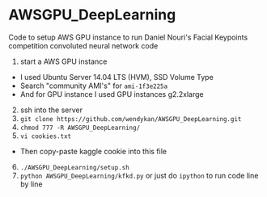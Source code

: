 AWSGPU_DeepLearning
===================

Code to setup AWS GPU instance to run Daniel Nouri's Facial Keypoints competition convoluted neural network code


1. start a AWS GPU instance
 - I used Ubuntu Server 14.04 LTS (HVM), SSD Volume Type
 - Search "community AMI's" for ```ami-1f3e225a```
 - And for GPU instance I used GPU instances g2.2xlarge
2. ssh into the server
3. ```git clone https://github.com/wendykan/AWSGPU_DeepLearning.git```
4. ```chmod 777 -R AWSGPU_DeepLearning/```
5. ```vi cookies.txt```
  - Then copy-paste kaggle cookie into this file
6. ```./AWSGPU_DeepLearning/setup.sh ```
7. ```python AWSGPU_DeepLearning/kfkd.py``` or just do ```ipython``` to run code line by line
